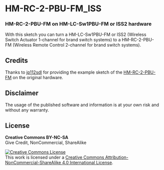 # HM-RC-2-PBU-FM_ISS

### HM-RC-2-PBU-FM on HM-LC-Sw1PBU-FM or ISS2 hardware

With this sketch you can turn a HM-LC-Sw1PBU-FM or ISS2 (Wireless Switch Actuator 1-channel for
brand switch systems) to a HM-RC-2-PBU-FM (Wireless Remote Control 2-channel for
brand switch systems).

## Credits

Thanks to [jp112sdl](https://github.com/jp112sdl) for providing the example sketch of the [HM-RC-2-PBU-FM](https://github.com/jp112sdl/Beispiel_AskSinPP/blob/master/examples/HM-RC-2-PBU-FM/HM-RC-2-PBU-FM.ino) on the original hardware.

## Disclaimer

The usage of the published software and information is at your own risk and without any warranty.

## License

**Creative Commons BY-NC-SA**<br>
Give Credit, NonCommercial, ShareAlike

<a rel="license" href="http://creativecommons.org/licenses/by-nc-sa/4.0/"><img alt="Creative Commons License" style="border-width:0" src="https://mirrors.creativecommons.org/presskit/buttons/88x31/svg/by-nc-sa.eu.svg" /></a><br />This work is licensed under a <a rel="license" href="http://creativecommons.org/licenses/by-nc-sa/4.0/">Creative Commons Attribution-NonCommercial-ShareAlike 4.0 International License</a>.
